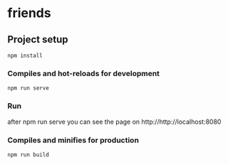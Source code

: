 # friends

## Project setup
```
npm install
```

### Compiles and hot-reloads for development
```
npm run serve
```

### Run

after npm run serve you can see the page on http://http://localhost:8080

### Compiles and minifies for production
```
npm run build
```
